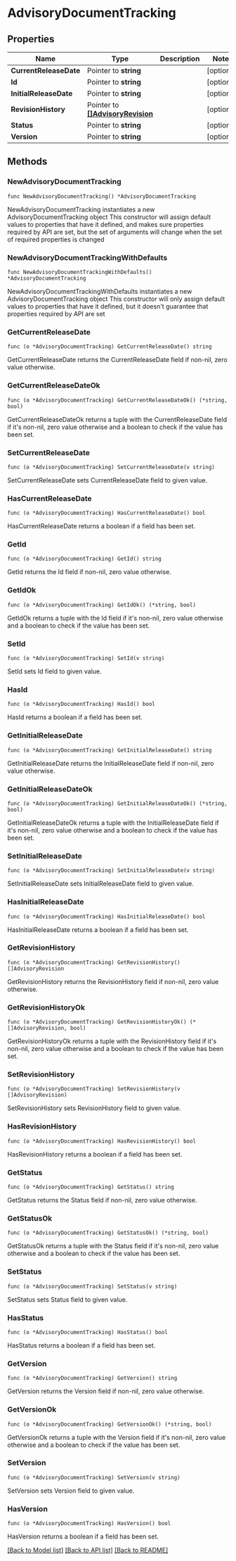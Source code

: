 # AdvisoryDocumentTracking

## Properties

Name | Type | Description | Notes
------------ | ------------- | ------------- | -------------
**CurrentReleaseDate** | Pointer to **string** |  | [optional] 
**Id** | Pointer to **string** |  | [optional] 
**InitialReleaseDate** | Pointer to **string** |  | [optional] 
**RevisionHistory** | Pointer to [**[]AdvisoryRevision**](AdvisoryRevision.md) |  | [optional] 
**Status** | Pointer to **string** |  | [optional] 
**Version** | Pointer to **string** |  | [optional] 

## Methods

### NewAdvisoryDocumentTracking

`func NewAdvisoryDocumentTracking() *AdvisoryDocumentTracking`

NewAdvisoryDocumentTracking instantiates a new AdvisoryDocumentTracking object
This constructor will assign default values to properties that have it defined,
and makes sure properties required by API are set, but the set of arguments
will change when the set of required properties is changed

### NewAdvisoryDocumentTrackingWithDefaults

`func NewAdvisoryDocumentTrackingWithDefaults() *AdvisoryDocumentTracking`

NewAdvisoryDocumentTrackingWithDefaults instantiates a new AdvisoryDocumentTracking object
This constructor will only assign default values to properties that have it defined,
but it doesn't guarantee that properties required by API are set

### GetCurrentReleaseDate

`func (o *AdvisoryDocumentTracking) GetCurrentReleaseDate() string`

GetCurrentReleaseDate returns the CurrentReleaseDate field if non-nil, zero value otherwise.

### GetCurrentReleaseDateOk

`func (o *AdvisoryDocumentTracking) GetCurrentReleaseDateOk() (*string, bool)`

GetCurrentReleaseDateOk returns a tuple with the CurrentReleaseDate field if it's non-nil, zero value otherwise
and a boolean to check if the value has been set.

### SetCurrentReleaseDate

`func (o *AdvisoryDocumentTracking) SetCurrentReleaseDate(v string)`

SetCurrentReleaseDate sets CurrentReleaseDate field to given value.

### HasCurrentReleaseDate

`func (o *AdvisoryDocumentTracking) HasCurrentReleaseDate() bool`

HasCurrentReleaseDate returns a boolean if a field has been set.

### GetId

`func (o *AdvisoryDocumentTracking) GetId() string`

GetId returns the Id field if non-nil, zero value otherwise.

### GetIdOk

`func (o *AdvisoryDocumentTracking) GetIdOk() (*string, bool)`

GetIdOk returns a tuple with the Id field if it's non-nil, zero value otherwise
and a boolean to check if the value has been set.

### SetId

`func (o *AdvisoryDocumentTracking) SetId(v string)`

SetId sets Id field to given value.

### HasId

`func (o *AdvisoryDocumentTracking) HasId() bool`

HasId returns a boolean if a field has been set.

### GetInitialReleaseDate

`func (o *AdvisoryDocumentTracking) GetInitialReleaseDate() string`

GetInitialReleaseDate returns the InitialReleaseDate field if non-nil, zero value otherwise.

### GetInitialReleaseDateOk

`func (o *AdvisoryDocumentTracking) GetInitialReleaseDateOk() (*string, bool)`

GetInitialReleaseDateOk returns a tuple with the InitialReleaseDate field if it's non-nil, zero value otherwise
and a boolean to check if the value has been set.

### SetInitialReleaseDate

`func (o *AdvisoryDocumentTracking) SetInitialReleaseDate(v string)`

SetInitialReleaseDate sets InitialReleaseDate field to given value.

### HasInitialReleaseDate

`func (o *AdvisoryDocumentTracking) HasInitialReleaseDate() bool`

HasInitialReleaseDate returns a boolean if a field has been set.

### GetRevisionHistory

`func (o *AdvisoryDocumentTracking) GetRevisionHistory() []AdvisoryRevision`

GetRevisionHistory returns the RevisionHistory field if non-nil, zero value otherwise.

### GetRevisionHistoryOk

`func (o *AdvisoryDocumentTracking) GetRevisionHistoryOk() (*[]AdvisoryRevision, bool)`

GetRevisionHistoryOk returns a tuple with the RevisionHistory field if it's non-nil, zero value otherwise
and a boolean to check if the value has been set.

### SetRevisionHistory

`func (o *AdvisoryDocumentTracking) SetRevisionHistory(v []AdvisoryRevision)`

SetRevisionHistory sets RevisionHistory field to given value.

### HasRevisionHistory

`func (o *AdvisoryDocumentTracking) HasRevisionHistory() bool`

HasRevisionHistory returns a boolean if a field has been set.

### GetStatus

`func (o *AdvisoryDocumentTracking) GetStatus() string`

GetStatus returns the Status field if non-nil, zero value otherwise.

### GetStatusOk

`func (o *AdvisoryDocumentTracking) GetStatusOk() (*string, bool)`

GetStatusOk returns a tuple with the Status field if it's non-nil, zero value otherwise
and a boolean to check if the value has been set.

### SetStatus

`func (o *AdvisoryDocumentTracking) SetStatus(v string)`

SetStatus sets Status field to given value.

### HasStatus

`func (o *AdvisoryDocumentTracking) HasStatus() bool`

HasStatus returns a boolean if a field has been set.

### GetVersion

`func (o *AdvisoryDocumentTracking) GetVersion() string`

GetVersion returns the Version field if non-nil, zero value otherwise.

### GetVersionOk

`func (o *AdvisoryDocumentTracking) GetVersionOk() (*string, bool)`

GetVersionOk returns a tuple with the Version field if it's non-nil, zero value otherwise
and a boolean to check if the value has been set.

### SetVersion

`func (o *AdvisoryDocumentTracking) SetVersion(v string)`

SetVersion sets Version field to given value.

### HasVersion

`func (o *AdvisoryDocumentTracking) HasVersion() bool`

HasVersion returns a boolean if a field has been set.


[[Back to Model list]](../README.md#documentation-for-models) [[Back to API list]](../README.md#documentation-for-api-endpoints) [[Back to README]](../README.md)


